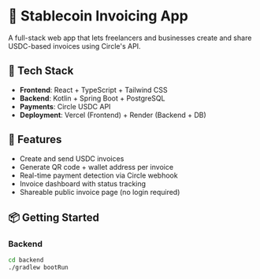 # 💸 Stablecoin Invoicing App

A full-stack web app that lets freelancers and businesses create and share USDC-based invoices using Circle's API.

## 🔧 Tech Stack

- **Frontend**: React + TypeScript + Tailwind CSS
- **Backend**: Kotlin + Spring Boot + PostgreSQL
- **Payments**: Circle USDC API
- **Deployment**: Vercel (Frontend) + Render (Backend + DB)

## 🚀 Features

- Create and send USDC invoices
- Generate QR code + wallet address per invoice
- Real-time payment detection via Circle webhook
- Invoice dashboard with status tracking
- Shareable public invoice page (no login required)

## 📦 Getting Started

### Backend
```bash
cd backend
./gradlew bootRun
